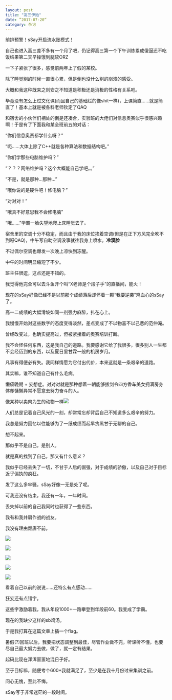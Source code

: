 ```yaml
---
layout: post
title: "高三伊始"
date: ”2017-07-20“
category: 杂记
---
```

前排预警！sSay开启流水账模式！

自己也进入高三差不多有一个月了吧，仍记得高三第一个下午训练累成傻逼还不吃饭结果第二天早操饿到腿软ORZ

一下子紧张了很多，感觉前两年上了假的某校。

除了睡觉别的时候一直很心累，但是倒也没什么别的崩溃的感受。

大概和我这种既来之则安之不知道是积极还是消极的性格有关系吧。

毕竟没有怎么上过文化课(而且自己的基础烂的像shit一样)，上课简直……就是简直了！基本上就是被各科老师钦定了QAQ

和宿舍的小伙伴们相处的倒是还凑合，实验班的大佬们对信息奥赛似乎很感兴趣啊！于是有了下面我和某全班前五的对话：

“你们信息奥赛都学什么呀？”

“呃……大体上除了C++就是各种算法和数据结构吧。”

“你们学那些电脑维护吗？”

“？？？网络维护吗？这个大概能自己学吧。。”

“不是，就是那种…那种…”

“哦你说的是硬件吧！修电脑？”

“对对对！”

“哦真不好意思我不会修电脑”

“哦……”学霸一脸失望地爬上床睡觉去了。

宿舍里的空调十分不稳定，而且由于我的床位挨着空调(但是在正下方风完全吹不到呀QAQ)，中午写自助空调没事就往我身上喷水。**冷漠脸**

不过偶尔空调也爆发一次晚上凉快到冻醒。

中午的时间明显缩短了不少。

班主任很逗，这点还是不错的。

我觉得他完全可以去斗鱼开个叫“X老师是个段子手”的直播间，能火！

现在的sSay好像已经不是以前那个成绩落后却怀着一颗“我要逆袭”鸡血心的sSay了。

高一二成绩的大幅滑坡如同一剂强力麻醉，扎在心上。

我慢慢开始对这些数字的态度变得淡然，差点变成了不以物喜不以己悲的范仲淹。

曾经改变过，也确实提高过，但被紧接着的奥赛培训打断。

我不会怪任何东西，这是我自己的道路。我要感谢它给了我很多，很多别人一生都不会经历到的东西，以及夏日里甘霖一般的机房岁月。

凡事有得便必有失。我同样情愿为它付出代价，本来这就是一条艰辛的道路。

其实嘛，谁不知道自己有什么毛病。

懒癌晚期 + 妄想症。对对对就是那种想着一朝能够拔剑令四方香车美女拥满房身体却慵懒异常不愿意去努力奋斗的人。

像某种以卖肉为生的动物一样![](http://img.tom61.com/file/shaoertuku/xuexijianbihua/2016-12-05/da62f6742917d7546fa1305e74993d33.jpg)

人们总是记着自己风光的一刻，却常常忘却背后自己不知道多么艰辛的努力。

我总是努力回忆以往能够为了一纸成绩而起早贪黑甘于无聊的自己。

想不起来。

那似乎不是自己，是别人。

就是真的找到了自己，那又有什么意义？

我似乎已经丢失了一切，不甘于人后的倔强，对于成绩的骄傲，以及自己对于目标近乎偏执的疯狂。

发了这么多牢骚，sSay好像一无是处了呢。

可我还没有结束，我还有一年，一年时间。

丢失掉以前的自己我同时也获得了一些东西。

我有和我并肩作战的战友。

我没有理由颓唐不前。

![](http://imglf0.nosdn.127.net/img/L3owcXMvOE5FVmpLaTA4QmZCa0RTQ0Zjam5vTGE3TzI1b1FrNUxwTFVKbnZUdVhqek9TNG1BPT0.png?imageView&thumbnail=500x0&quality=96&stripmeta=0&type=jpg)

![](http://imglf2.nosdn.127.net/img/L3owcXMvOE5FVmpLaTA4QmZCa0RTTVpPNlhQVXROUWo2SHdSSkNJVERKVFV6MTBTT01XczN3PT0.png?imageView&thumbnail=500x0&quality=96&stripmeta=0&type=jpg)

![](http://imglf.nosdn.127.net/img/L3owcXMvOE5FVmpLaTA4QmZCa0RTQzRFc1l5Y0J1MkRaWVFCYlJycXRHOGlXVmhPaUpodzVRPT0.png?imageView&thumbnail=500x0&quality=96&stripmeta=0&type=jpg)

![](http://imglf0.nosdn.127.net/img/L3owcXMvOE5FVmpLaTA4QmZCa0RTUHdwU3R0eVcrUU0ydS90eGF4bkc0ZWVGcGQvQUtwOFd3PT0.png?imageView&thumbnail=500x0&quality=96&stripmeta=0&type=jpg)

![](http://imglf1.nosdn.127.net/img/L3owcXMvOE5FVmpLaTA4QmZCa0RTTndTYVFMRXFsanpuSXZ4NW85RDhlRC94aUs4WG51Y2FRPT0.png?imageView&thumbnail=500x0&quality=96&stripmeta=0&type=jpg)

看着自己以前的说说……还特么有点感动……

狂妄还有点错字。

这些字激励着我，我从年段1000+一路攀登到年段前60。我变成了学霸。

现在的我缺少这样的sb鸡汤。

于是我打算在这篇文章上插一个flag。

暑假(?)回班以后，我要把状态调整到最佳，尽管作业做不完，听课听不懂，也要尽自己最大努力去做，做了，就一定有结果。

起码比现在浑浑噩噩地混日子好。

至于目标嘛，随便考个600+我就满足了，至少是在我十月份过来集训之前。

问心无愧，至此不悔。

sSay写于非常迷茫的一段时间。